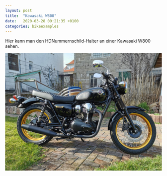 ```yaml
---
layout: post
title:  "Kawasaki W800"
date:   2020-03-28 09:21:35 +0100
categories: bikeexamples
---
```


Hier kann man den HDNummernschild-Halter an einer Kawasaki W800 sehen.

![KawasakiW800](/assets/kawasaki_w800_1.jpg)